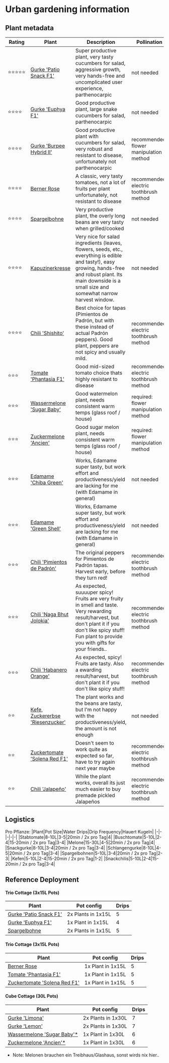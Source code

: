 # Urban gardening information

## Plant metadata
|Rating|Plant|Description|Pollination|
|-|-|-|-|
| ⭐️⭐️⭐️⭐️⭐️ | [Gurke 'Patio Snack F1'](https://www.saemereien.ch/gurkensamen-kaufen-Patio-Snack-cucumis-sativus-samen) | Super productive plant, very tasty cucumbers for salad, aggressive growth, very hands-free and uncomplicated user experience, parthenocarpic | not needed |
| ⭐️⭐️⭐️⭐️ | [Gurke 'Euphya F1'](https://www.saemereien.ch/gurkensamen-kaufen-Euphya-f1-profiline-cucumis-sativus-samen) | Good productive plant, large snake cucumbers for salad, parthenocarpic | not needed |
| ⭐️⭐️⭐️⭐️ | [Gurke 'Burpee Hybrid II'](https://www.saemereien.ch/gurkensamen-kaufen-salatgurke-burpee-hybrid-ll-cucumis-sativus-samen) | Good productive plant with cucumbers for salad, very robust and resistant to disease, unfortunately not parthenocarpic | recommended: flower manipulation method |
| ⭐️⭐️⭐️⭐️ | [Berner Rose](https://www.saemereien.ch/tomatensamen-kaufen-tomate-berner-rosen-lycopersicon-esculentum-bio-samen_1) | A classic, very tasty tomatoes, not a lot of fruits per plant unfortunately, not resistant to disease | recommended: electric toothbrush method |
| ⭐️⭐️⭐️⭐️ | [Spargelbohne](https://www.saemereien.ch/bohnensamen-kaufen-spargelbohne-vigna-unguiculata-subsp-sesquipedalis-samen) |  Very productive plant, the overly long beans are very tasty when grilled/cooked | not needed |
| ⭐️⭐️⭐️⭐️ | [Kapuzinerkresse](https://www.saemereien.ch/blumensamen-shop-kapuzinerkresse-niedrige-mischung-tropaeolum-majus-bio-samen) | Very nice for salad ingredients (leaves, flowers, seeds, etc., everything is edible and tasty!), easy growing, hands-free and robust plant. Its main downside is a small size and somewhat narrow harvest window. | not needed |
| ⭐️⭐️⭐️⭐️ | [Chili 'Shishito'](https://www.saemereien.ch/chilisamen-mild-japanese-shishitou-bio) | Best choice for tapas (Pimientos de Padrón, but with these instead of actual Padrón peppers). Good plant, peppers are not spicy and usually mild. | recommended: electric toothbrush method |
| ⭐️⭐️⭐️ | [Tomate 'Phantasia F1'](https://www.saemereien.ch/tomatensamen-kaufen-tomate-Phantasia-lycopersicon-esculentum-tomatensamen) | Good mid-sized tomato choice thats highly resistant to disease | recommended: electric toothbrush method |
| ⭐️⭐️⭐️ | [Wassermelone 'Sugar Baby'](https://www.saemereien.ch/melonensamen-kaufen-wassermelone-sugar-baby-citrullus-lanatus-bio-samen) | Good watermelon plant, needs consistent warm temps (glass roof / house) | required: flower manipulation method |
| ⭐️⭐️⭐️ | [Zuckermelone 'Ancien'](https://www.saemereien.ch/melonensamen-kaufen-melone-zuckermelone-zuckermelone-ancien-cucumis-melo-bio-samen) | Good sugar melon plant, needs consistent warm temps (glass roof / house) | required: flower manipulation method |
| ⭐️⭐️⭐️ | [Edamame 'Chiba Green'](https://www.saemereien.ch/bohnensamen-kaufen-edamame-chiba-green-glycine-max-bio-samen) | Works, Edamame super tasty, but work effort and productiveness/yield are lacking for me (with Edamame in general) | not needed |
| ⭐️⭐️⭐️ | [Edamame 'Green Shell'](https://www.saemereien.ch/bohnensamen-bestellen-edamame-sojabohne-green-shell-glycine-max-bio-samen) | Works, Edamame super tasty, but work effort and productiveness/yield are lacking for me (with Edamame in general) | not needed |
| ⭐️⭐️⭐️ | [Chili 'Pimientos de Padrón'](https://www.saemereien.ch/chilisamen-kaufen-chili-padron-capsicum-annuum-samen) | The original peppers for Pimientos de Padrón tapas. Harvest early, before they turn red! | recommended: electric toothbrush method |
| ⭐️⭐️⭐️ | [Chili 'Naga Bhut Jolokia'](https://www.saemereien.ch/chillisamen-kaufen-chili-Naga-Bhut-Jolokia-capsicum-annuum-samen) | As expected, suuuuper spicy! Fruits are very fruity in smell and taste. Very rewarding result/harvest, but don't plant it if you don't like spicy stuff! Fun plant to provide you with gifts for your friends.. | recommended: electric toothbrush method |
| ⭐️⭐️⭐️ | [Chili 'Habanero Orange'](https://www.saemereien.ch/chilisamen-kaufen-chili-orange-habanero-capsicum-chinense-samen) | As expected, spicy! Fruits are tasty. Also a ewarding result/harvest, but don't plant it if you don't like spicy stuff! | recommended: electric toothbrush method |
| ⭐️⭐️ | [Kefe, Zuckererbse 'Riesenzucker'](https://www.saemereien.ch/erbsensamen-kaufen-kefe-zuckererbse-riesenzucker-pisum-sativum-var-saccharatum-samen) | The plant works and the beans are tasty, but I'm not happy with the productiveness/yield, the amount is not enough | not needed |
| ⭐️⭐️ | [Zuckertomate 'Solena Red F1'](https://www.saemereien.ch/tomatensamen-bestellen-tomate-zucker-tomate-solena-red-f1-lycopersicon-esculentum-tomatensamen) | Doesn't seem to work quite as expected so far, have to try again next year maybe | recommended: electric toothbrush method |
| ⭐️⭐️ | [Chili 'Jalapeño'](https://www.saemereien.ch/chilisamen-kaufen-chili-peperoncini-jalapenos-capsicum-annuum-demeter-samen) | While the plant works, overall its just much easier to buy premade pickled Jalapeños | recommended: electric toothbrush method |



## Logistics

Pro Pflanze:
|Plant|Pot Size|Water Drips|Drip Frequency|Hauert Kugeln|
|-|-|-|-|-|
|Stabtomate|8-10L|3-5|20min / 2x pro Tag|4|
|Buschtomate|5-10L|2-4|15-20min / 2x pro Tag|3-4|
|Melone|15-30L|4-5|20min / 2x pro Tag|4|
|Snackgurke|8-10L|3-4|20min / 2x pro Tag|3-4|
|Schlangengurke|8-10L|4-5|20min / 2x pro Tag|3-4|
|Spargelbohnen|5-10L|3-4|20min / 2x pro Tag|2-3|
|Kefen|5-10L|2-4|15-20min / 2x pro Tag|1-2|
|Snackchilis|5-10L|2-4|15-20min / 2x pro Tag|3-4|

## Reference Deployment

#### Trio Cottage (3x15L Pots)
|Plant|Pot config|Drips|
|-|-|-|
|[Gurke 'Patio Snack F1'](https://www.saemereien.ch/gurkensamen-kaufen-Patio-Snack-cucumis-sativus-samen)|2x Plants in 1x15L|5|
|[Gurke 'Euphya F1'](https://www.saemereien.ch/gurkensamen-kaufen-Euphya-f1-profiline-cucumis-sativus-samen)|1x Plant in 1x15L|4|
|[Spargelbohne](https://www.saemereien.ch/bohnensamen-kaufen-spargelbohne-vigna-unguiculata-subsp-sesquipedalis-samen)|2x Plants in 1x15L|5|

#### Trio Cottage (3x15L Pots)
|Plant|Pot config|Drips|
|-|-|-|
|[Berner Rose](https://www.saemereien.ch/tomatensamen-kaufen-tomate-berner-rosen-lycopersicon-esculentum-bio-samen_1)|1x Plant in 1x15L|5|
|[Tomate 'Phantasia F1'](https://www.saemereien.ch/tomatensamen-kaufen-tomate-Phantasia-lycopersicon-esculentum-tomatensamen)|1x Plant in 1x15L|5|
|[Zuckertomate 'Solena Red F1'](https://www.saemereien.ch/tomatensamen-bestellen-tomate-zucker-tomate-solena-red-f1-lycopersicon-esculentum-tomatensamen)|1x Plant in 1x15L |5|

#### Cube Cottage (30L Pots)
|Plant|Pot config|Drips|
|-|-|-|
|[Gurke 'Limona'](https://www.saemereien.ch/gemuesesamen-kaufen-gurke-limona-cucumis-sativus-l-bio-samen)|2x Plants in 1x30L|7|
|[Gurke 'Lemon'](https://www.saemereien.ch/gurkensamen-kaufen-gurke-lemon-cucumis-sativus-bio-samen)|2x Plants in 1x30L|7|
|[Wassermelone 'Sugar Baby'*](https://www.saemereien.ch/melonensamen-kaufen-wassermelone-sugar-baby-citrullus-lanatus-bio-samen)|1x Plant in 1x30L|6|
|[Zuckermelone 'Ancien'*](https://www.saemereien.ch/melonensamen-kaufen-melone-zuckermelone-zuckermelone-ancien-cucumis-melo-bio-samen)|1x Plant in 1x30L|6|

* Note: Melonen brauchen ein Treibhaus/Glashaus, sonst wirds nix hier..
  
